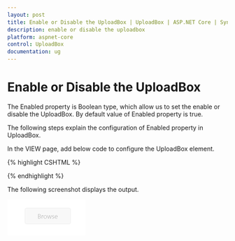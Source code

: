 ```yaml
---
layout: post
title: Enable or Disable the UploadBox | UploadBox | ASP.NET Core | Syncfusion
description: enable or disable the uploadbox 
platform: aspnet-core
control: UploadBox
documentation: ug
---
```


# Enable or Disable the UploadBox 

The Enabled property is Boolean type, which allow us to set the enable or disable the UploadBox. By default value of Enabled property is true.

The following steps explain the configuration of Enabled property in UploadBox. 

In the VIEW page, add below code to configure the UploadBox element.

{% highlight CSHTML %}
   
<ej-upload-box id="UploadDefault" save-url="//mvc.syncfusion.com/Services/FileUpload/UploadBox/saveFiles" remove-url="//mvc.syncfusion.com/Services/FileUpload/UploadBox/removeFiles" enabled="false"></ej-upload-box>

{% endhighlight %}   

The following screenshot displays the output. 

![](Enable-or-Disable-the-UploadBox_images/Enable-or-Disable-the-UploadBox_img1.png)